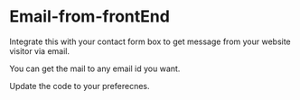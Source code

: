 # Email-from-frontEnd

Integrate this with your contact form box to get message from your website visitor via email.

You can get the mail to any email id you want.

Update the code to your preferecnes.
